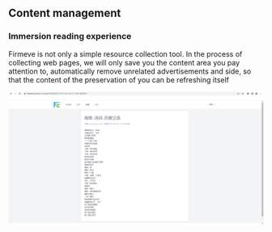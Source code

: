 
## Content management

### Immersion reading experience
Firmeve is not only a simple resource collection tool. In the process of collecting web pages, we will only save you the content area you pay attention to, automatically remove unrelated advertisements and side, so that the content of the preservation of you can be refreshing itself

![reading.png](../../_resources/images/read.png)

